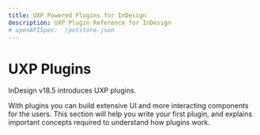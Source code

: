 ```yaml
---
title: UXP Powered Plugins for InDesign
description: UXP Plugin Reference for InDesign
# openAPISpec:  /petstore.json
--- 
```


# UXP Plugins

InDesign v18.5 introduces UXP plugins.

With plugins you can build extensive UI and more interacting components for the users. This section will help you write your first plugin, and explains important concepts required to understand how plugins work. 




<!-- 
//TODO
Pre req - read introduction -> Scripts & Plugins
Remind developers to check fundamentals, whats new section 
-->

